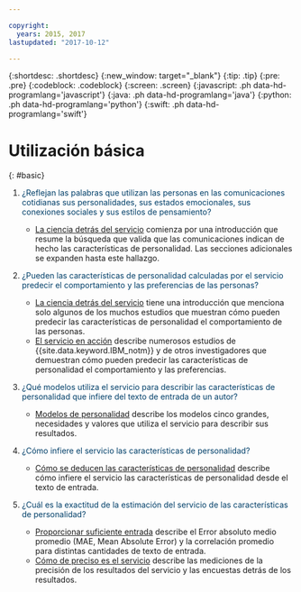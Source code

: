 ```yaml
---

copyright:
  years: 2015, 2017
lastupdated: "2017-10-12"

---
```


{:shortdesc: .shortdesc}
{:new_window: target="_blank"}
{:tip: .tip}
{:pre: .pre}
{:codeblock: .codeblock}
{:screen: .screen}
{:javascript: .ph data-hd-programlang='javascript'}
{:java: .ph data-hd-programlang='java'}
{:python: .ph data-hd-programlang='python'}
{:swift: .ph data-hd-programlang='swift'}

# Utilización básica
{: #basic}

1.  <span style="color:#003F69">¿Reflejan las palabras que utilizan las personas en las comunicaciones cotidianas sus personalidades, sus estados emocionales, sus conexiones sociales y sus estilos de pensamiento?</span>

    -   [La ciencia detrás del servicio](/docs/services/personality-insights/science.html#science) comienza por una introducción que resume la búsqueda que valida que las comunicaciones indican de hecho las características de personalidad. Las secciones adicionales se expanden hasta este hallazgo.

1.  <span style="color:#003F69">¿Pueden las características de personalidad calculadas por el servicio predecir el comportamiento y las preferencias de las personas?</span>

    -   [La ciencia detrás del servicio](/docs/services/personality-insights/science.html#science) tiene una introducción que menciona solo algunos de los muchos estudios que muestran cómo pueden predecir las características de personalidad el comportamiento de las personas.
    -   [El servicio en acción](/docs/services/personality-insights/applied.html#applied) describe numerosos estudios de {{site.data.keyword.IBM_notm}} y de otros investigadores que demuestran cómo pueden predecir las características de personalidad el comportamiento y las preferencias.

1.  <span style="color:#003F69">¿Qué modelos utiliza el servicio para describir las características de personalidad que infiere del texto de entrada de un autor?</span>

    -   [Modelos de personalidad](/docs/services/personality-insights/models.html) describe los modelos cinco grandes, necesidades y valores que utiliza el servicio para describir sus resultados.

1.  <span style="color:#003F69">¿Cómo infiere el servicio las características de personalidad?</span>

    -   [Cómo se deducen las características de personalidad](/docs/services/personality-insights/science.html#researchInfer) describe cómo infiere el servicio las características de personalidad desde el texto de entrada.

1.  <span style="color:#003F69">¿Cuál es la exactitud de la estimación del servicio de las características de personalidad?</span>

    -   [Proporcionar suficiente entrada](/docs/services/personality-insights/input.html#sufficient) describe el Error absoluto medio promedio (MAE, Mean Absolute Error) y la correlación promedio para distintas cantidades de texto de entrada.
    -   [Cómo de preciso es el servicio](/docs/services/personality-insights/science.html#researchPrecise) describe las mediciones de la precisión de los resultados del servicio y las encuestas detrás de los resultados.
